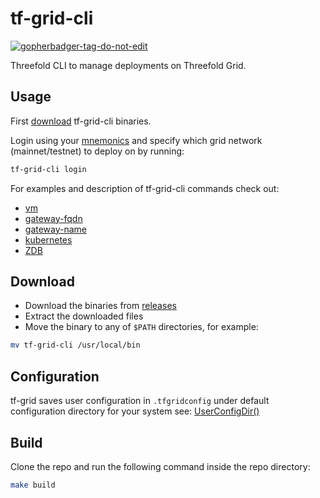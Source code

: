 # tf-grid-cli

<a href='https://github.com/jpoles1/gopherbadger' target='_blank'>![gopherbadger-tag-do-not-edit](https://img.shields.io/badge/Go%20Coverage-53%25-brightgreen.svg?longCache=true&style=flat)</a>

Threefold CLI to manage deployments on Threefold Grid.

## Usage

First [download](#download) tf-grid-cli binaries.

Login using your [mnemonics](https://threefoldtech.github.io/info_grid/dashboard/portal/dashboard_portal_polkadot_create_account.html) and specify which grid network (mainnet/testnet) to deploy on by running:

```bash
tf-grid-cli login
```

For examples and description of tf-grid-cli commands check out:

- [vm](docs/vm.md)
- [gateway-fqdn](docs/gateway-fqdn.md)
- [gateway-name](docs/gateway-name.md)
- [kubernetes](docs/kubernetes.md)
- [ZDB](docs/zdb.md)

## Download

- Download the binaries from [releases](https://github.com/threefoldtech/tfgrid-sdk-go/releases)
- Extract the downloaded files
- Move the binary to any of `$PATH` directories, for example:

```bash
mv tf-grid-cli /usr/local/bin
```

## Configuration

tf-grid saves user configuration in `.tfgridconfig` under default configuration directory for your system see: [UserConfigDir()](https://pkg.go.dev/os#UserConfigDir)

## Build

Clone the repo and run the following command inside the repo directory:

```bash
make build
```
